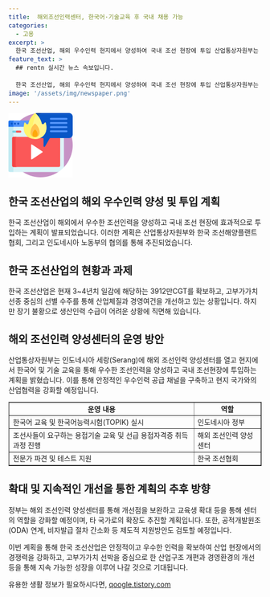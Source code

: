 ```yaml
---
title:  해외조선인력센터, 한국어·기술교육 후 국내 채용 가능
categories:
  - 고용
excerpt: >
  한국 조선산업, 해외 우수인력 현지에서 양성하여 국내 조선 현장에 투입 산업통상자원부는 인도네시아에 해외조선인력센터를 개설하여 한국어 및 기술 교육을 통해 우수 인력을 양성하고 국내 조선현장에 도입한다고 밝혔다. 이로써 생산인력 수급 어려움을 극복하고 안정적 우수인력 공급을 위한 체계를 구축할 예정이다. 또한, 정부는 비자제도 개선과 인력양성을 통해 지난해에 이어 앞으로도 양질의 외국인 숙련공 수요를 확대할 계획이며, 해외조선인력센터의 시범사업을 통해 교육생 확대와 타 국가로의 확장도 추진할 계획이다.
feature_text: >
  ## rentn 실시간 뉴스 속보입니다.

  한국 조선산업, 해외 우수인력 현지에서 양성하여 국내 조선 현장에 투입 산업통상자원부는 인도네시아에 해외조선인력센터를 개설하여 한국어 및 기술 교육을 통해 우수 인력을 양성하고 국내 조선현장에 도입한다고 밝혔다. 이로써 생산인력 수급 어려움을 극복하고 안정적 우수인력 공급을 위한 체계를 구축할 예정이다. 또한, 정부는 비자제도 개선과 인력양성을 통해 지난해에 이어 앞으로도 양질의 외국인 숙련공 수요를 확대할 계획이며, 해외조선인력센터의 시범사업을 통해 교육생 확대와 타 국가로의 확장도 추진할 계획이다.
image: '/assets/img/newspaper.png'
---
```


<p><img src="/assets/img/news.png" alt="rentncar 속보" /></p>

<h2>한국 조선산업의 해외 우수인력 양성 및 투입 계획</h2>

<p data-ke-size="size16">한국 조선산업이 해외에서 우수한 조선인력을 양성하고 국내 조선 현장에 효과적으로 투입하는 계획이 발표되었습니다. 이러한 계획은 산업통상자원부와 한국 조선해양플랜트협회, 그리고 인도네시아 노동부의 협의를 통해 추진되었습니다.</p>

<h2>한국 조선산업의 현황과 과제</h2>

<p data-ke-size="size16">한국 조선산업은 현재 3~4년치 일감에 해당하는 3912만CGT를 확보하고, 고부가가치 선종 중심의 선별 수주를 통해 산업체질과 경영여건을 개선하고 있는 상황입니다. 하지만 장기 불황으로 생산인력 수급이 어려운 상황에 직면해 있습니다.</p>

<h2>해외 조선인력 양성센터의 운영 방안</h2>

<p data-ke-size="size16">산업통상자원부는 인도네시아 세랑(Serang)에 해외 조선인력 양성센터를 열고 현지에서 한국어 및 기술 교육을 통해 우수한 조선인력을 양성하고 국내 조선현장에 투입하는 계획을 밝혔습니다. 이를 통해 안정적인 우수인력 공급 채널을 구축하고 현지 국가와의 산업협력을 강화할 예정입니다.</p>

<table style="width: 100%;" border="1">
<tbody>
<tr>
<td style="text-align: center; height: 17px;"><b>운영 내용</b></td>
<td style="text-align: center; height: 17px;"><b>역할</b></td>
</tr>
<tr>
<td style="text-align: left; height: 17px;">한국어 교육 및 한국어능력시험(TOPIK) 실시</td>
<td style="text-align: left; height: 17px;">인도네시아 정부</td>
</tr>
<tr>
<td style="text-align: left; height: 17px;">조선사들이 요구하는 용접기술 교육 및 선급 용접자격증 취득과정 진행</td>
<td style="text-align: left; height: 17px;">해외 조선인력 양성센터</td>
</tr>
<tr>
<td style="text-align: left; height: 17px;">전문가 파견 및 테스트 지원</td>
<td style="text-align: left; height: 17px;">한국 조선협회</td>
</tr>
</tbody>
</table>

<h2>확대 및 지속적인 개선을 통한 계획의 추후 방향</h2>

<p data-ke-size="size16">정부는 해외 조선인력 양성센터를 통해 개선점을 보완하고 교육생 확대 등을 통해 센터의 역할을 강화할 예정이며, 타 국가로의 확장도 추진할 계획입니다. 또한, 공적개발원조(ODA) 연계, 비자발급 절차 간소화 등 제도적 지원방안도 검토할 예정입니다.</p>

<p data-ke-size="size16">이번 계획을 통해 한국 조선산업은 안정적이고 우수한 인력을 확보하여 산업 현장에서의 경쟁력을 강화하고, 고부가가치 선박을 중심으로 한 산업구조 개편과 경영환경의 개선 등을 통해 지속 가능한 성장을 이루어 나갈 것으로 기대됩니다.</p>
유용한 생활 정보가 필요하시다면, <a href="https://qoogle.tistory.com" rel="dofollow">qoogle.tistory.com</a>


